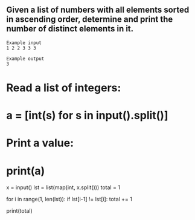 ## Given a list of numbers with all elements sorted in ascending order, determine and print the number of distinct elements in it.

```
Example input
1 2 2 3 3 3

Example output
3
```
# Read a list of integers:
# a = [int(s) for s in input().split()]
# Print a value:
# print(a)
x = input()
lst = list(map(int, x.split()))
total = 1

for i in range(1, len(lst)):
  if lst[i-1] != lst[i]:
    total += 1
  
print(total)
